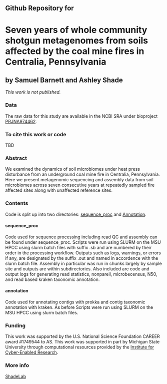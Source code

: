 ## Github Repository for
# Seven years of whole community shotgun metagenomes from soils affected by the coal mine fires in Centralia, Pennsylvania
## by Samuel Barnett and Ashley Shade
<i>This work is not published.</i>


### Data
The raw data for this study are available in the NCBI SRA under bioproject [PRJNA974462](https://www.ncbi.nlm.nih.gov/bioproject/PRJNA974462).


### To cite this work or code
TBD

### Abstract
We examined the dynamics of soil microbiomes under heat press disturbance from an underground coal mine fire in Centralia, Pennsylvania. Here we present metagenomic sequencing and assembly data from soil microbiomes across seven consecutive years at repeatedly sampled fire affected sites along with unaffected reference sites.

### Contents
Code is split up into two directories: [sequence_proc](https://github.com/ShadeLab/Centralia_7year_metagenome_processing_Barnett_2024/tree/main/sequence_proc) and [Annotation](https://github.com/ShadeLab/Centralia_7year_metagenome_processing_Barnett_2024/tree/main/annotation).

#### sequence_proc
Code used for sequence processing including read QC and assembly can be found under sequence_proc. Scripts were run using SLURM on the MSU HPCC using slurm batch files with suffix .sb and are numbered by their order in the processing workflow. Outputs such as logs, warnings, or errors if any, are designated by the suffix .out and named in accordence with the slurm batch file. Assembly in particular was run in chunks largely by sample site and outputs are within subdirectories. Also included are code and output logs for generating read statistics, nonpareil, microbecensus, N50, and read based kraken taxonomic annotation.

#### annotation
Code used for annotating contigs with prokka and contig taxonomic annotation with kraken. As before Scripts were run using SLURM on the MSU HPCC using slurm batch files.

### Funding
This work was supported by the U.S. National Science Foundation CAREER award #1749544 to AS. This work was supported in part by Michigan State University through computational resources provided by the [Institute for Cyber-Enabled Research](https://icer.msu.edu/).

### More info
[ShadeLab](http://ashley17061.wixsite.com/shadelab/home)
